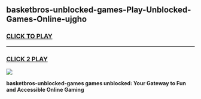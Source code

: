 
## basketbros-unblocked-games-Play-Unblocked-Games-Online-ujgho
<h3>
<a href="https://premium76.site?title=basketbros-unblocked-games&ref=25A">CLICK TO PLAY</a></h3>
<hr>

<h3>
<a href="https://premium76.site?title=basketbros-unblocked-games&ref=25A">CLICK 2 PLAY</a>
  
</h3>

<a href="https://premium76.site?title=basketbros-unblocked-games&ref=25A"><img src="https://clearcache.store/games.png"></a>


**basketbros-unblocked-games games unblocked: Your Gateway to Fun and Accessible Online Gaming**

